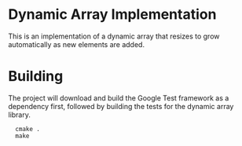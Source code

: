 # Dynamic Array Implementation

This is an implementation of a dynamic array that resizes to grow automatically
as new elements are added.

# Building

The project will download and build the Google Test framework as a dependency
first, followed by building the tests for the dynamic array library.

~~~
  cmake .
  make
~~~
